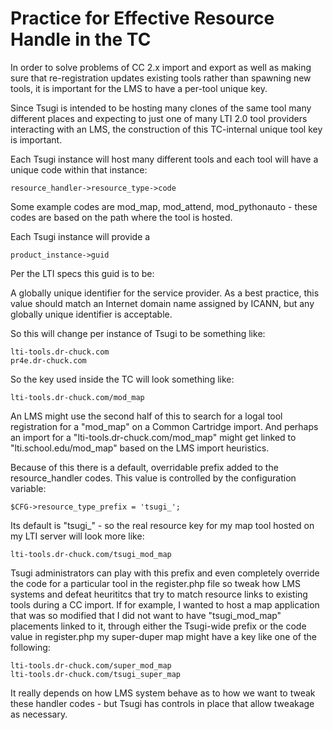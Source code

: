 
Practice for Effective Resource Handle in the TC
================================================

In order to solve problems of CC 2.x import and export as well as making sure that re-registration
updates existing tools rather than spawning new tools, it is important for the LMS to have a
per-tool unique key.

Since Tsugi is intended to be hosting many clones of the same tool many different places and
expecting to just one of many LTI 2.0 tool providers interacting with an LMS, the construction
of this TC-internal unique tool key is important.

Each Tsugi instance will host many different tools and each tool will have a unique code
within that instance:

    resource_handler->resource_type->code

Some example codes are mod_map, mod_attend, mod_pythonauto - these codes are based on the path
where the tool is hosted.

Each Tsugi instance will provide a

    product_instance->guid

Per the LTI specs this guid is to be:

A globally unique identifier for the service provider. As a best practice, this value should match
an Internet domain name assigned by ICANN, but any globally unique identifier is acceptable.

So this will change per instance of Tsugi to be something like:

    lti-tools.dr-chuck.com
    pr4e.dr-chuck.com

So the key used inside the TC will look something like:

    lti-tools.dr-chuck.com/mod_map

An LMS might use the second half of this to search for a logal tool registration for a "mod_map"
on a Common Cartridge import.  And perhaps an import for a "lti-tools.dr-chuck.com/mod_map" might
get linked to "lti.school.edu/mod_map" based on the LMS import heuristics.

Because of this there is a default, overridable prefix added to the resource_handler codes.  This
value is controlled by the configuration variable:

    $CFG->resource_type_prefix = 'tsugi_';

Its default is "tsugi_" - so the real resource key for my map tool hosted on my LTI server
will look more like:

    lti-tools.dr-chuck.com/tsugi_mod_map

Tsugi administrators can play with this prefix and even completely override the code for a particular
tool in the register.php file so tweak how LMS systems and defeat heurititcs that try to match resource
links to existing tools during a CC import.  If for example, I wanted to host a map application that
was so modified that I did not want to have "tsugi_mod_map" placements linked to it, through either
the Tsugi-wide prefix or the code value in register.php my super-duper map might have a key like one of
the following:

    lti-tools.dr-chuck.com/super_mod_map
    lti-tools.dr-chuck.com/tsugi_super_map

It really depends on how LMS system behave as to how we want to tweak these handler codes - but Tsugi
has controls in place that allow tweakage as necessary.


